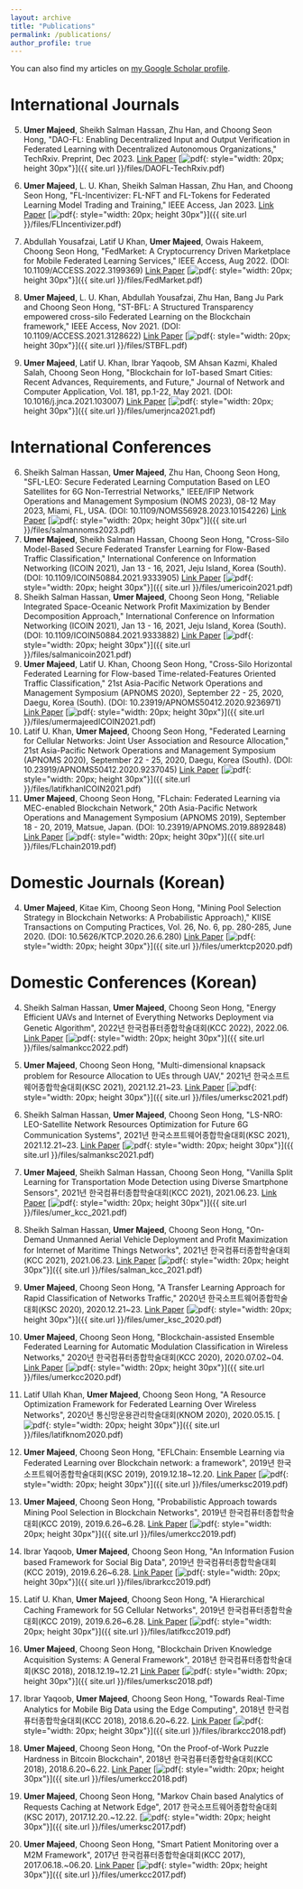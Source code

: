 ```yaml
---
layout: archive
title: "Publications"
permalink: /publications/
author_profile: true
---
```


You can also find my articles on [my Google Scholar profile](https://scholar.google.com/citations?user=LrsLEJgAAAAJ&hl=en).


International Journals
===========

5. **Umer Majeed**, Sheikh Salman Hassan, Zhu Han, and Choong Seon Hong, "DAO-FL: Enabling Decentralized Input and Output Verification in Federated Learning with Decentralized Autonomous Organizations," TechRxiv. Preprint, Dec 2023. [Link Paper](https://doi.org/10.36227/techrxiv.24546502.v1) [![pdf](https://upload.wikimedia.org/wikipedia/commons/thumb/8/87/PDF_file_icon.svg/833px-PDF_file_icon.svg.png){: style="width: 20px; height 30px"}]({{ site.url }}/files/DAOFL-TechRxiv.pdf)

4. **Umer Majeed**, L. U. Khan, Sheikh Salman Hassan, Zhu Han, and Choong Seon Hong, "FL-Incentivizer: FL-NFT and FL-Tokens for Federated Learning Model Trading and Training," IEEE Access, Jan 2023. [Link Paper](https://ieeexplore.ieee.org/document/10012365) [![pdf](https://upload.wikimedia.org/wikipedia/commons/thumb/8/87/PDF_file_icon.svg/833px-PDF_file_icon.svg.png){: style="width: 20px; height 30px"}]({{ site.url }}/files/FLIncentivizer.pdf)

3. Abdullah Yousafzai, Latif U Khan, **Umer Majeed**, Owais Hakeem, Choong Seon Hong, "FedMarket: A Cryptocurrency Driven Marketplace for Mobile Federated Learning Services," IEEE Access, Aug 2022. (DOI: 10.1109/ACCESS.2022.3199369) [Link Paper](https://ieeexplore.ieee.org/document/9858143/) [![pdf](https://upload.wikimedia.org/wikipedia/commons/thumb/8/87/PDF_file_icon.svg/833px-PDF_file_icon.svg.png){: style="width: 20px; height 30px"}]({{ site.url }}/files/FedMarket.pdf)

2. **Umer Majeed**, L. U. Khan, Abdullah Yousafzai, Zhu Han, Bang Ju Park and Choong Seon Hong, "ST-BFL: A Structured Transparency empowered cross-silo Federated Learning on the Blockchain framework," IEEE Access, Nov 2021. (DOI: 10.1109/ACCESS.2021.3128622) [Link Paper](https://ieeexplore.ieee.org/document/9617624/) [![pdf](https://upload.wikimedia.org/wikipedia/commons/thumb/8/87/PDF_file_icon.svg/833px-PDF_file_icon.svg.png){: style="width: 20px; height 30px"}]({{ site.url }}/files/STBFL.pdf)

1. **Umer Majeed**, Latif U. Khan, Ibrar Yaqoob, SM Ahsan Kazmi, Khaled Salah, Choong Seon Hong, "Blockchain for IoT-based Smart Cities: Recent Advances, Requirements, and Future," Journal of Network and Computer Application, Vol. 181, pp.1-22, May 2021. (DOI: 10.1016/j.jnca.2021.103007) [Link Paper](https://www.sciencedirect.com/science/article/pii/S1084804521000345) [![pdf](https://upload.wikimedia.org/wikipedia/commons/thumb/8/87/PDF_file_icon.svg/833px-PDF_file_icon.svg.png){: style="width: 20px; height 30px"}]({{ site.url }}/files/umerjnca2021.pdf)


International Conferences
===========
6. Sheikh Salman Hassan, **Umer Majeed**, Zhu Han, Choong Seon Hong, "SFL-LEO: Secure Federated Learning Computation Based on LEO Satellites for 6G Non-Terrestrial Networks," IEEE/IFIP Network Operations and Management Symposium (NOMS 2023), 08-12 May 2023, Miami, FL, USA. (DOI: 10.1109/NOMS56928.2023.10154226) [Link Paper](https://ieeexplore.ieee.org/abstract/document/10154226) [![pdf](https://upload.wikimedia.org/wikipedia/commons/thumb/8/87/PDF_file_icon.svg/833px-PDF_file_icon.svg.png){: style="width: 20px; height 30px"}]({{ site.url }}/files/salmannoms2023.pdf)
5. **Umer Majeed**, Sheikh Salman Hassan, Choong Seon Hong, "Cross-Silo Model-Based Secure Federated Transfer Learning for Flow-Based Traffic Classification," International Conference on Information Networking (ICOIN 2021), Jan 13 - 16, 2021, Jeju Island, Korea (South). (DOI: 10.1109/ICOIN50884.2021.9333905) [Link Paper](https://ieeexplore.ieee.org/document/9333905/) [![pdf](https://upload.wikimedia.org/wikipedia/commons/thumb/8/87/PDF_file_icon.svg/833px-PDF_file_icon.svg.png){: style="width: 20px; height 30px"}]({{ site.url }}/files/umericoin2021.pdf)
4. Sheikh Salman Hassan, **Umer Majeed**, Choong Seon Hong, "Reliable Integrated Space-Oceanic Network Profit Maximization by Bender Decomposition Approach," International Conference on Information Networking (ICOIN 2021), Jan 13 - 16, 2021, Jeju Island, Korea (South). (DOI: 10.1109/ICOIN50884.2021.9333882) [Link Paper](https://ieeexplore.ieee.org/document/9333882/) [![pdf](https://upload.wikimedia.org/wikipedia/commons/thumb/8/87/PDF_file_icon.svg/833px-PDF_file_icon.svg.png){: style="width: 20px; height 30px"}]({{ site.url }}/files/salmanicoin2021.pdf) 
3. **Umer Majeed**, Latif U. Khan, Choong Seon Hong, "Cross-Silo Horizontal Federated Learning for Flow-based Time-related-Features Oriented Traffic Classification," 21st Asia-Pacific Network Operations and Management Symposium (APNOMS 2020), September 22 - 25, 2020, Daegu, Korea (South). (DOI: 10.23919/APNOMS50412.2020.9236971) [Link Paper](https://ieeexplore.ieee.org/document/9236971/) [![pdf](https://upload.wikimedia.org/wikipedia/commons/thumb/8/87/PDF_file_icon.svg/833px-PDF_file_icon.svg.png){: style="width: 20px; height 30px"}]({{ site.url }}/files/umermajeedICOIN2021.pdf)
2. Latif U. Khan, **Umer Majeed**, Choong Seon Hong, "Federated Learning for Cellular Networks: Joint User Association and Resource Allocation," 21st Asia-Pacific Network Operations and Management Symposium (APNOMS 2020), September 22 - 25, 2020, Daegu, Korea (South). (DOI: 10.23919/APNOMS50412.2020.9237045) [Link Paper](https://ieeexplore.ieee.org/document/9237045/) [![pdf](https://upload.wikimedia.org/wikipedia/commons/thumb/8/87/PDF_file_icon.svg/833px-PDF_file_icon.svg.png){: style="width: 20px; height 30px"}]({{ site.url }}/files/latifkhanICOIN2021.pdf)
1. **Umer Majeed**, Choong Seon Hong, "FLchain: Federated Learning via MEC-enabled Blockchain Network," 20th Asia-Pacific Network Operations and Management Symposium (APNOMS 2019), September 18 - 20, 2019, Matsue, Japan. (DOI: 10.23919/APNOMS.2019.8892848) [Link Paper](https://ieeexplore.ieee.org/document/8892848/) [![pdf](https://upload.wikimedia.org/wikipedia/commons/thumb/8/87/PDF_file_icon.svg/833px-PDF_file_icon.svg.png){: style="width: 20px; height 30px"}]({{ site.url }}/files/FLchain2019.pdf)





Domestic Journals (Korean)
===========
4. **Umer Majeed**, Kitae Kim, Choong Seon Hong, "Mining Pool Selection Strategy in Blockchain Networks: A Probabilistic Approach)," KIISE Transactions on Computing Practices, Vol. 26, No. 6, pp. 280-285, June 2020. (DOI: 10.5626/KTCP.2020.26.6.280) [Link Paper](https://www.dbpia.co.kr/journal/articleDetail?nodeId=NODE09353156) [![pdf](https://upload.wikimedia.org/wikipedia/commons/thumb/8/87/PDF_file_icon.svg/833px-PDF_file_icon.svg.png){: style="width: 20px; height 30px"}]({{ site.url }}/files/umerktcp2020.pdf) 



Domestic Conferences (Korean)
===========
4. Sheikh Salman Hassan, **Umer Majeed**, Choong Seon Hong, "Energy Efficient UAVs and Internet of Everything Networks Deployment via Genetic Algorithm",  2022년 한국컴퓨터종합학술대회(KCC 2022), 2022.06. [Link Paper](https://www.dbpia.co.kr/journal/articleDetail?nodeId=NODE11113273) [![pdf](https://upload.wikimedia.org/wikipedia/commons/thumb/8/87/PDF_file_icon.svg/833px-PDF_file_icon.svg.png){: style="width: 20px; height 30px"}]({{ site.url }}/files/salmankcc2022.pdf) 
4. **Umer Majeed**, Choong Seon Hong, "Multi-dimensional knapsack problem for Resource Allocation to UEs through UAV," 2021년 한국소프트웨어종합학술대회(KSC 2021), 2021.12.21~23. [Link Paper](https://www.dbpia.co.kr/journal/articleDetail?nodeId=NODE11035674) [![pdf](https://upload.wikimedia.org/wikipedia/commons/thumb/8/87/PDF_file_icon.svg/833px-PDF_file_icon.svg.png){: style="width: 20px; height 30px"}]({{ site.url }}/files/umerksc2021.pdf)  
4. Sheikh Salman Hassan, **Umer Majeed**, Choong Seon Hong, "LS-NRO: LEO-Satellite Network Resources Optimization for Future 6G Communication Systems", 2021년 한국소프트웨어종합학술대회(KSC 2021), 2021.12.21~23. [Link Paper](https://www.dbpia.co.kr/journal/articleDetail?nodeId=NODE11035897) [![pdf](https://upload.wikimedia.org/wikipedia/commons/thumb/8/87/PDF_file_icon.svg/833px-PDF_file_icon.svg.png){: style="width: 20px; height 30px"}]({{ site.url }}/files/salmanksc2021.pdf) 

4. **Umer Majeed**, Sheikh Salman Hassan, Choong Seon Hong, "Vanilla Split Learning for Transportation Mode Detection using Diverse Smartphone Sensors", 2021년 한국컴퓨터종합학술대회(KCC 2021), 2021.06.23. [Link Paper](https://www.dbpia.co.kr/journal/articleDetail?nodeId=NODE10583103) [![pdf](https://upload.wikimedia.org/wikipedia/commons/thumb/8/87/PDF_file_icon.svg/833px-PDF_file_icon.svg.png){: style="width: 20px; height 30px"}]({{ site.url }}/files/umer_kcc_2021.pdf) 

4. Sheikh Salman Hassan, **Umer Majeed**, Choong Seon Hong, "On-Demand Unmanned Aerial Vehicle Deployment and Profit Maximization for Internet of Maritime Things Networks", 2021년 한국컴퓨터종합학술대회(KCC 2021), 2021.06.23. [Link Paper](https://www.dbpia.co.kr/journal/articleDetail?nodeId=NODE10582862) [![pdf](https://upload.wikimedia.org/wikipedia/commons/thumb/8/87/PDF_file_icon.svg/833px-PDF_file_icon.svg.png){: style="width: 20px; height 30px"}]({{ site.url }}/files/salman_kcc_2021.pdf) 
4. **Umer Majeed**, Choong Seon Hong, "A Transfer Learning Approach for Rapid Classification of Networks Traffic," 2020년 한국소프트웨어종합학술대회(KSC 2020), 2020.12.21~23. [Link Paper](https://www.dbpia.co.kr/journal/articleDetail?nodeId=NODE10529740) [![pdf](https://upload.wikimedia.org/wikipedia/commons/thumb/8/87/PDF_file_icon.svg/833px-PDF_file_icon.svg.png){: style="width: 20px; height 30px"}]({{ site.url }}/files/umer_ksc_2020.pdf)  
4. **Umer Majeed**, Choong Seon Hong, "Blockchain-assisted Ensemble Federated Learning for Automatic Modulation Classification in Wireless Networks," 2020년 한국컴퓨터종합학술대회(KCC 2020), 2020.07.02~04.  [Link Paper](https://www.dbpia.co.kr/journal/articleDetail?nodeId=NODE09874570) [![pdf](https://upload.wikimedia.org/wikipedia/commons/thumb/8/87/PDF_file_icon.svg/833px-PDF_file_icon.svg.png){: style="width: 20px; height 30px"}]({{ site.url }}/files/umerkcc2020.pdf)    
4. Latif Ullah Khan, **Umer Majeed**, Choong Seon Hong, "A Resource Optimization Framework for Federated Learning Over Wireless Networks", 2020년 통신망운용관리학술대회(KNOM 2020), 2020.05.15. [![pdf](https://upload.wikimedia.org/wikipedia/commons/thumb/8/87/PDF_file_icon.svg/833px-PDF_file_icon.svg.png){: style="width: 20px; height 30px"}]({{ site.url }}/files/latifknom2020.pdf) 
4. **Umer Majeed**, Choong Seon Hong, "EFLChain: Ensemble Learning via Federated Learning over Blockchain network: a framework", 2019년 한국소프트웨어종합학술대회(KSC 2019), 2019.12.18~12.20. [Link Paper](https://www.dbpia.co.kr/journal/articleDetail?nodeId=NODE09301750) [![pdf](https://upload.wikimedia.org/wikipedia/commons/thumb/8/87/PDF_file_icon.svg/833px-PDF_file_icon.svg.png){: style="width: 20px; height 30px"}]({{ site.url }}/files/umerksc2019.pdf) 
4. **Umer Majeed**, Choong Seon Hong,  "Probabilistic Approach towards Mining Pool Selection in Blockchain Networks", 2019년 한국컴퓨터종합학술대회(KCC 2019), 2019.6.26~6.28. [Link Paper](https://www.dbpia.co.kr/journal/articleDetail?nodeId=NODE08763459) [![pdf](https://upload.wikimedia.org/wikipedia/commons/thumb/8/87/PDF_file_icon.svg/833px-PDF_file_icon.svg.png){: style="width: 20px; height 30px"}]({{ site.url }}/files/umerkcc2019.pdf) 
4. Ibrar Yaqoob, **Umer Majeed**, Choong Seon Hong, "An Information Fusion based Framework for Social Big Data", 2019년 한국컴퓨터종합학술대회(KCC 2019), 2019.6.26~6.28. [Link Paper](https://www.dbpia.co.kr/journal/articleDetail?nodeId=NODE08763505) [![pdf](https://upload.wikimedia.org/wikipedia/commons/thumb/8/87/PDF_file_icon.svg/833px-PDF_file_icon.svg.png){: style="width: 20px; height 30px"}]({{ site.url }}/files/ibrarkcc2019.pdf) 
4. Latif U. Khan, **Umer Majeed**, Choong Seon Hong, "A Hierarchical Caching Framework for 5G Cellular Networks", 2019년 한국컴퓨터종합학술대회(KCC 2019), 2019.6.26~6.28. [Link Paper](https://www.dbpia.co.kr/journal/articleDetail?nodeId=NODE08763496) [![pdf](https://upload.wikimedia.org/wikipedia/commons/thumb/8/87/PDF_file_icon.svg/833px-PDF_file_icon.svg.png){: style="width: 20px; height 30px"}]({{ site.url }}/files/latifkcc2019.pdf)  
4. **Umer Majeed**, Choong Seon Hong, "Blockchain Driven Knowledge Acquisition Systems: A General Framework", 2018년 한국컴퓨터종합학술대회(KSC 2018), 2018.12.19~12.21 [Link Paper](https://www.dbpia.co.kr/journal/articleDetail?nodeId=NODE07613819) [![pdf](https://upload.wikimedia.org/wikipedia/commons/thumb/8/87/PDF_file_icon.svg/833px-PDF_file_icon.svg.png){: style="width: 20px; height 30px"}]({{ site.url }}/files/umerksc2018.pdf) 
4. Ibrar Yaqoob, **Umer Majeed**, Choong Seon Hong, "Towards Real-Time Analytics for Mobile Big Data using the Edge Computing", 2018년 한국컴퓨터종합학술대회(KCC 2018), 2018.6.20~6.22. [Link Paper](https://www.dbpia.co.kr/journal/articleDetail?nodeId=NODE07503000) [![pdf](https://upload.wikimedia.org/wikipedia/commons/thumb/8/87/PDF_file_icon.svg/833px-PDF_file_icon.svg.png){: style="width: 20px; height 30px"}]({{ site.url }}/files/ibrarkcc2018.pdf) 
4. **Umer Majeed**, Choong Seon Hong, "On the Proof-of-Work Puzzle Hardness in Bitcoin Blockchain", 2018년 한국컴퓨터종합학술대회(KCC 2018), 2018.6.20~6.22.  [Link Paper](https://www.dbpia.co.kr/journal/articleDetail?nodeId=NODE07503345) [![pdf](https://upload.wikimedia.org/wikipedia/commons/thumb/8/87/PDF_file_icon.svg/833px-PDF_file_icon.svg.png){: style="width: 20px; height 30px"}]({{ site.url }}/files/umerkcc2018.pdf) 
4. **Umer Majeed**, Choong Seon Hong, "Markov Chain based Analytics of Requests Caching at Network Edge", 2017 한국소프트웨어종합학술대회(KSC 2017), 2017.12.20.~12.22. [![pdf](https://upload.wikimedia.org/wikipedia/commons/thumb/8/87/PDF_file_icon.svg/833px-PDF_file_icon.svg.png){: style="width: 20px; height 30px"}]({{ site.url }}/files/umerksc2017.pdf) 
4. **Umer Majeed**, Choong Seon Hong, "Smart Patient Monitoring over a M2M Framework", 2017년 한국컴퓨터종합학술대회(KCC 2017), 2017.06.18.~06.20. [Link Paper](https://www.dbpia.co.kr/journal/articleDetail?nodeId=NODE07207260) [![pdf](https://upload.wikimedia.org/wikipedia/commons/thumb/8/87/PDF_file_icon.svg/833px-PDF_file_icon.svg.png){: style="width: 20px; height 30px"}]({{ site.url }}/files/umerkcc2017.pdf) 






